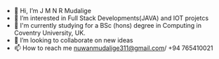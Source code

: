 - 👋 Hi, I’m J M N R Mudalige
- 👀 I’m interested in Full Stack Developments(JAVA) and IOT projetcs
- 🌱 I'm currently studying for a BSc (hons) degree in Computing in Coventry University, UK.
- 💞️ I’m looking to collaborate on new ideas
- 📫 How to reach me nuwanmudalige311@gmail.com/ +94 765410021

<!---
Rajitha960311/Rajitha960311 is a ✨ special ✨ repository because its `README.md` (this file) appears on your GitHub profile.
You can click the Preview link to take a look at your changes.
--->
